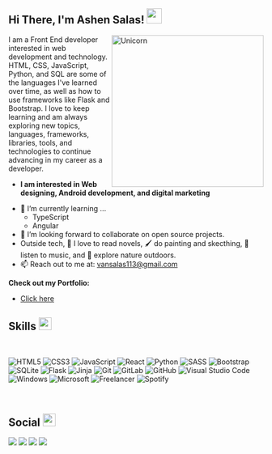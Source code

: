 <div align="left">
<h2> Hi There, I'm Ashen Salas! <img src="https://github.com/abdoachhoubi/abdoachhoubi/blob/main/gifs/Hi.gif" width="30"></h2>

<img align="right" width=300px alt="Unicorn" src="https://giffiles.alphacoders.com/146/14623.gif" />

I am a Front End developer interested in web development and technology. HTML, CSS, JavaScript, Python, and SQL are some of the languages I've learned over time, as well as how to use frameworks like Flask and Bootstrap. I love to keep learning and am always exploring new topics, languages, frameworks, libraries, tools, and technologies to continue advancing in my career as a developer.
* **I am interested in Web designing, Android development, and digital marketing**
- 🌱 I’m currently learning ...
  - TypeScript
  - Angular
- 👯 I’m looking forward to collaborate on open source projects.
- Outside tech, 📖 I love to read novels, 🖌️ do painting and skecthing, 🎵 listen to music, and 🌴 explore nature outdoors.
- 📫 Reach out to me at: vansalas113@gmail.com

__Check out my Portfolio:__<a href="google.com">
- <a href="https://ashen-salas.github.io/My-Websites/">Click here</a>

<h2> Skills <img src = "https://media2.giphy.com/media/QssGEmpkyEOhBCb7e1/giphy.gif?cid=ecf05e47a0n3gi1bfqntqmob8g9aid1oyj2wr3ds3mg700bl&rid=giphy.gif" width = 25px> </h2>

<br />

![HTML5](https://img.shields.io/badge/html5-%23E34F26.svg?style=for-the-badge&logo=html5&logoColor=white)
![CSS3](https://img.shields.io/badge/css3-%231572B6.svg?style=for-the-badge&logo=css3&logoColor=white)
![JavaScript](https://img.shields.io/badge/javascript-%23323330.svg?style=for-the-badge&logo=javascript&logoColor=%23F7DF1E)
![React](https://img.shields.io/badge/react-%2320232a.svg?style=for-the-badge&logo=react&logoColor=%2361DAFB)
![Python](https://img.shields.io/badge/python-3670A0?style=for-the-badge&logo=python&logoColor=ffdd54)
![SASS](https://img.shields.io/badge/SASS-hotpink.svg?style=for-the-badge&logo=SASS&logoColor=white)
![Bootstrap](https://img.shields.io/badge/bootstrap-%238511FA.svg?style=for-the-badge&logo=bootstrap&logoColor=white)
![SQLite](https://img.shields.io/badge/sqlite-%2307405e.svg?style=for-the-badge&logo=sqlite&logoColor=white)
![Flask](https://img.shields.io/badge/flask-%23000.svg?style=for-the-badge&logo=flask&logoColor=white)
![Jinja](https://img.shields.io/badge/jinja-white.svg?style=for-the-badge&logo=jinja&logoColor=black)
![Git](https://img.shields.io/badge/git-%23F05033.svg?style=for-the-badge&logo=git&logoColor=white)
![GitLab](https://img.shields.io/badge/gitlab-%23181717.svg?style=for-the-badge&logo=gitlab&logoColor=white)
![GitHub](https://img.shields.io/badge/github-%23121011.svg?style=for-the-badge&logo=github&logoColor=white)
![Visual Studio Code](https://img.shields.io/badge/Visual%20Studio%20Code-0078d7.svg?style=for-the-badge&logo=visual-studio-code&logoColor=white)
![Windows](https://img.shields.io/badge/Windows-0078D6?style=for-the-badge&logo=windows&logoColor=white)
![Microsoft](https://img.shields.io/badge/Microsoft-0078D4?style=for-the-badge&logo=microsoft&logoColor=white)
![Freelancer](https://img.shields.io/badge/Freelancer-29B2FE?style=for-the-badge&logo=Freelancer&logoColor=white)
![Spotify](https://img.shields.io/badge/Spotify-1ED760?style=for-the-badge&logo=spotify&logoColor=white)

<br/>

<h2> Social <img src="https://media.giphy.com/media/cj87CxfRtrUifF3Ryk/giphy.gif" width="25px"> </h2>

<a href="https://www.linkedin.com/in/salasdev"><img src="https://img.shields.io/badge/linkedin-%230077B5.svg?style=for-the-badge&logo=linkedin&logoColor=white"></a>
<a href="https://mail.google.com/mail/?view=cm&fs=1&to=vansalas113@gmail.com"><img src="https://img.shields.io/badge/Gmail-D14836?style=for-the-badge&logo=gmail&logoColor=white"></a>
<a href="https://github.com/ashen-salas"><img src="https://img.shields.io/badge/github-%23121011.svg?style=for-the-badge&logo=github&logoColor=white"></a>
<a href="https://www.instagram.com/hsmra_17?igsh=MTd3M250cW92ZWxlcg%3D%3D&utm_source=qr "><img src="https://img.shields.io/badge/Instagram-%23E4405F.svg?style=for-the-badge&logo=Instagram&logoColor=white"></a>

<br />

